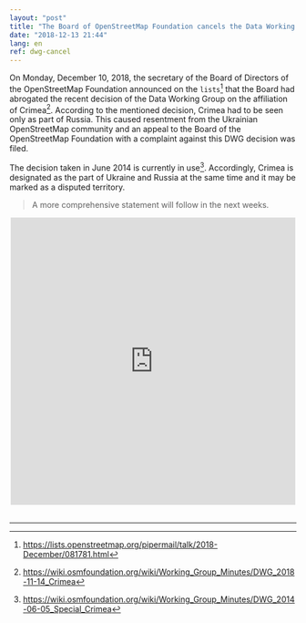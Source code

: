 ```yaml
---
layout: "post"
title: "The Board of OpenStreetMap Foundation cancels the Data Working Group's decision"
date: "2018-12-13 21:44"
lang: en
ref: dwg-cancel
---
```

On Monday, December 10, 2018, the secretary of the Board of Directors of the OpenStreetMap Foundation announced on the  `lists`[^1] that the Board had abrogated the recent decision of the Data Working Group on the affiliation of Crimea[^2]. According to the mentioned decision, Crimea had to be seen only as part of Russia. This caused resentment from the Ukrainian OpenStreetMap community and an appeal to the Board of the OpenStreetMap Foundation with a complaint against this DWG decision was filed.

The decision taken in June 2014 is currently in use[^3]. Accordingly, Crimea is designated as the part of Ukraine and Russia at the same time and it may be marked as a disputed territory.

> A more comprehensive statement will follow in the next weeks.

<div align="center">
  <iframe src="https://www.facebook.com/plugins/post.php?href=https%3A%2F%2Fwww.facebook.com%2Fopenstreetmapua%2Fposts%2F786673821668913&width=500&show_text=true&height=504&appId" width="500" height="504" style="border:none;overflow:hidden" scrolling="no" frameborder="0" allowTransparency="true" allow="encrypted-media"></iframe>
</div>
<br/>

----

[^1]: <https://lists.openstreetmap.org/pipermail/talk/2018-December/081781.html>
[^2]: <https://wiki.osmfoundation.org/wiki/Working_Group_Minutes/DWG_2018-11-14_Crimea>
[^3]: <https://wiki.osmfoundation.org/wiki/Working_Group_Minutes/DWG_2014-06-05_Special_Crimea>
